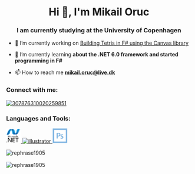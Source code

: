 <h1 align="center">Hi 👋, I'm Mikail Oruc</h1>
<h3 align="center">I am currently studying at the University of Copenhagen</h3>

- 🔭 I’m currently working on [Building Tetris in F# using the Canvas library]((link))

- 🌱 I’m currently learning **about the .NET 6.0 framework and started programming in F#**

- 📫 How to reach me **mikail.oruc@live.dk**

<h3 align="left">Connect with me:</h3>
<p align="left">
<a href="https://discord.gg/307876310020259851" target="blank"><img align="center" src="https://raw.githubusercontent.com/rahuldkjain/github-profile-readme-generator/master/src/images/icons/Social/discord.svg" alt="307876310020259851" height="30" width="40" /></a>
</p>

<h3 align="left">Languages and Tools:</h3>
<p align="left"> <a href="https://dotnet.microsoft.com/" target="_blank" rel="noreferrer"> <img src="https://raw.githubusercontent.com/devicons/devicon/master/icons/dot-net/dot-net-original-wordmark.svg" alt="dotnet" width="40" height="40"/> </a> <a href="https://www.adobe.com/in/products/illustrator.html" target="_blank" rel="noreferrer"> <img src="https://www.vectorlogo.zone/logos/adobe_illustrator/adobe_illustrator-icon.svg" alt="illustrator" width="40" height="40"/> </a> <a href="https://www.photoshop.com/en" target="_blank" rel="noreferrer"> <img src="https://raw.githubusercontent.com/devicons/devicon/master/icons/photoshop/photoshop-line.svg" alt="photoshop" width="40" height="40"/> </a> </p>

<p><img align="center" src="https://github-readme-stats.vercel.app/api/top-langs?username=rephrase1905&show_icons=true&locale=en&layout=compact" alt="rephrase1905" /></p>

<p><img align="center" src="https://github-readme-streak-stats.herokuapp.com/?user=rephrase1905&" alt="rephrase1905" /></p>
